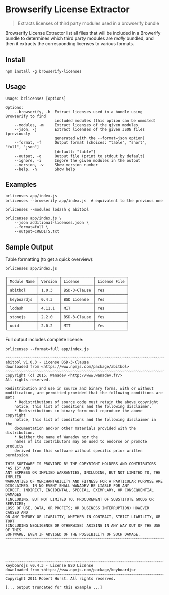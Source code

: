 # Browserify License Extractor

> Extracts licenses of third party modules used in a browserify bundle

Browserify License Extractor list all files that will be included in
a Browerify bundle to determines which third party modules are *really*
bundled, and then it extracts the corresponding licenses to various formats.

## Install

    npm install -g browserify-licenses


## Usage

    Usage: brlicenses [options]

    Options:
        --browserify, -b  Extract licenses used in a bundle using Browserify to find
                          included modules (this option can be ommited)
        --modules, -m     Extract licenses of the given modules
        --json, -j        Extract licenses of the given JSON files (previously
                          generated with the --format=json option)
        --format, -f      Output format [choices: "table", "short", "full", "json"]
                          [default: "table"]
        --output, -o      Output file (print to stdout by default)
        --ignore, -i      Ingore the given modules in the output
        --version, -v     Show version number
        --help, -h        Show help


## Examples

    brlicenses app/index.js
    brlicenses --browserify app/index.js  # equivalent to the previous one

    brlicenses --modules lodash q abitbol

    brlicenses app/index.js \
        --json additional-licenses.json \
        --format=full \
        --output=CREDITS.txt


## Sample Output

Table formatting (to get a quick overview):

    brlicenses app/index.js

    ┌─────────────┬─────────┬──────────────┬──────────────┐
    │ Module Name │ Version │ License      │ License File │
    ├─────────────┼─────────┼──────────────┼──────────────┤
    │ abitbol     │ 1.0.3   │ BSD-3-Clause │ Yes          │
    ├─────────────┼─────────┼──────────────┼──────────────┤
    │ keyboardjs  │ 0.4.3   │ BSD License  │ Yes          │
    ├─────────────┼─────────┼──────────────┼──────────────┤
    │ lodash      │ 4.11.1  │ MIT          │ Yes          │
    ├─────────────┼─────────┼──────────────┼──────────────┤
    │ stonejs     │ 2.2.0   │ BSD-3-Clause │ Yes          │
    ├─────────────┼─────────┼──────────────┼──────────────┤
    │ uuid        │ 2.0.2   │ MIT          │ Yes          │
    └─────────────┴─────────┴──────────────┴──────────────┘

Full output includes complete license:

    brlicenses --format=full app/index.js

    ~~~~~~~~~~~~~~~~~~~~~~~~~~~~~~~~~~~~~~~~~~~~~~~~~~~~~~~~~~~~~~~~~~~~~~~~~~~~~~~~
    abitbol v1.0.3 - License BSD-3-Clause
    downloaded from <https://www.npmjs.com/package/abitbol>
    ~~~~~~~~~~~~~~~~~~~~~~~~~~~~~~~~~~~~~~~~~~~~~~~~~~~~~~~~~~~~~~~~~~~~~~~~~~~~~~~~
    Copyright (c) 2015, Wanadev <http://www.wanadev.fr/>
    All rights reserved.

    Redistribution and use in source and binary forms, with or without
    modification, are permitted provided that the following conditions are met:
        * Redistributions of source code must retain the above copyright
        notice, this list of conditions and the following disclaimer.
        * Redistributions in binary form must reproduce the above copyright
        notice, this list of conditions and the following disclaimer in the
        documentation and/or other materials provided with the distribution.
        * Neither the name of Wanadev nor the
        names of its contributors may be used to endorse or promote products
        derived from this software without specific prior written permission.

    THIS SOFTWARE IS PROVIDED BY THE COPYRIGHT HOLDERS AND CONTRIBUTORS "AS IS" AND
    ANY EXPRESS OR IMPLIED WARRANTIES, INCLUDING, BUT NOT LIMITED TO, THE IMPLIED
    WARRANTIES OF MERCHANTABILITY AND FITNESS FOR A PARTICULAR PURPOSE ARE
    DISCLAIMED. IN NO EVENT SHALL WANADEV BE LIABLE FOR ANY
    DIRECT, INDIRECT, INCIDENTAL, SPECIAL, EXEMPLARY, OR CONSEQUENTIAL DAMAGES
    (INCLUDING, BUT NOT LIMITED TO, PROCUREMENT OF SUBSTITUTE GOODS OR SERVICES;
    LOSS OF USE, DATA, OR PROFITS; OR BUSINESS INTERRUPTION) HOWEVER CAUSED AND
    ON ANY THEORY OF LIABILITY, WHETHER IN CONTRACT, STRICT LIABILITY, OR TORT
    (INCLUDING NEGLIGENCE OR OTHERWISE) ARISING IN ANY WAY OUT OF THE USE OF THIS
    SOFTWARE, EVEN IF ADVISED OF THE POSSIBILITY OF SUCH DAMAGE.
    ~~~~~~~~~~~~~~~~~~~~~~~~~~~~~~~~~~~~~~~~~~~~~~~~~~~~~~~~~~~~~~~~~~~~~~~~~~~~~~~~




    ~~~~~~~~~~~~~~~~~~~~~~~~~~~~~~~~~~~~~~~~~~~~~~~~~~~~~~~~~~~~~~~~~~~~~~~~~~~~~~~~
    keyboardjs v0.4.3 - License BSD License
    downloaded from <https://www.npmjs.com/package/keyboardjs>
    ~~~~~~~~~~~~~~~~~~~~~~~~~~~~~~~~~~~~~~~~~~~~~~~~~~~~~~~~~~~~~~~~~~~~~~~~~~~~~~~~
    Copyright 2011 Robert Hurst. All rights reserved.

    [... output truncated for this example ...]

